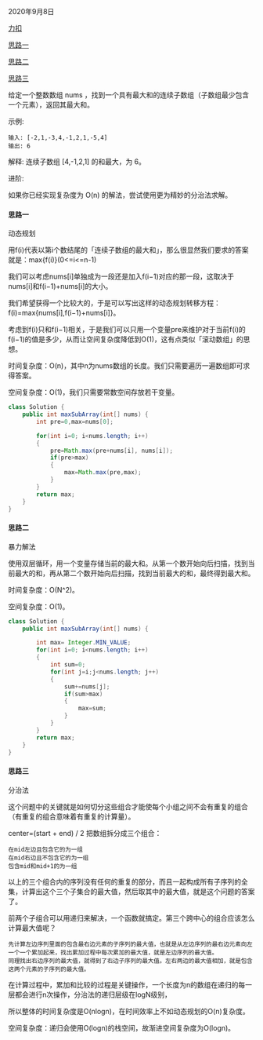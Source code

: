 2020年9月8日

[力扣](https://leetcode-cn.com/problems/maximum-subarray)

[思路一](#思路一)

[思路二](#思路二)

[思路三](#思路三)

给定一个整数数组 nums ，找到一个具有最大和的连续子数组（子数组最少包含一个元素），返回其最大和。

示例:
```
输入: [-2,1,-3,4,-1,2,1,-5,4]
输出: 6
```
解释: 连续子数组 [4,-1,2,1] 的和最大，为 6。

进阶:

如果你已经实现复杂度为 O(n) 的解法，尝试使用更为精妙的分治法求解。

#### 思路一

动态规划

用f(i)代表以第i个数结尾的「连续子数组的最大和」，那么很显然我们要求的答案就是：max{f(i)}(0<=i<=n-1)

我们可以考虑nums[i]单独成为一段还是加入f(i−1)对应的那一段，这取决于nums[i]和f(i−1)+nums[i]的大小。

我们希望获得一个比较大的，于是可以写出这样的动态规划转移方程：
f(i)=max{nums[i],f(i−1)+nums[i]}。

考虑到f(i)只和f(i−1)相关，于是我们可以只用一个变量pre来维护对于当前f(i)的f(i−1)的值是多少，从而让空间复杂度降低到O(1)，这有点类似「滚动数组」的思想。


时间复杂度：O(n)，其中n为nums数组的长度。我们只需要遍历一遍数组即可求得答案。

空间复杂度：O(1)，我们只需要常数空间存放若干变量。

```java
class Solution {
    public int maxSubArray(int[] nums) {
        int pre=0,max=nums[0];

        for(int i=0; i<nums.length; i++)
        {
            pre=Math.max(pre+nums[i], nums[i]);
            if(pre>max)
            {
                max=Math.max(pre,max);
            }
        }
        return max;
    }
}
```
#### 思路二

暴力解法

使用双层循环，用一个变量存储当前的最大和。从第一个数开始向后扫描，找到当前最大的和，再从第二个数开始向后扫描，找到当前最大的和，最终得到最大和。

时间复杂度：O(N^2)。

空间复杂度：O(1)。
```java
class Solution {
    public int maxSubArray(int[] nums) {

        int max= Integer.MIN_VALUE;
        for(int i=0; i<nums.length; i++)
        {
            int sum=0;
            for(int j=i;j<nums.length; j++)
            {
                sum+=nums[j];
                if(sum>max)
                {
                    max=sum;
                }
            }
        }
        return max;
    }
}
```

#### 思路三

分治法

这个问题中的关键就是如何切分这些组合才能使每个小组之间不会有重复的组合（有重复的组合意味着有重复的计算量）。

center=(start + end) / 2 把数组拆分成三个组合：
```
在mid左边且包含它的为一组
在mid右边且不包含它的为一组
包含mid和mid+1的为一组
```

以上的三个组合内的序列没有任何的重复的部分，而且一起构成所有子序列的全集，计算出这个三个子集合的最大值，然后取其中的最大值，就是这个问题的答案了。

前两个子组合可以用递归来解决，一个函数就搞定。第三个跨中心的组合应该怎么计算最大值呢？
```
先计算左边序列里面的包含最右边元素的子序列的最大值，也就是从左边序列的最右边元素向左一个一个累加起来，找出累加过程中每次累加的最大值，就是左边序列的最大值。
同理找出右边序列的最大值，就得到了右边子序列的最大值。左右两边的最大值相加，就是包含这两个元素的子序列的最大值。
```
在计算过程中，累加和比较的过程是关键操作，一个长度为n的数组在递归的每一层都会进行n次操作，分治法的递归层级在logN级别，

所以整体的时间复杂度是O(nlogn)，在时间效率上不如动态规划的O(n)复杂度。

空间复杂度：递归会使用O(logn)的栈空间，故渐进空间复杂度为O(logn)。
```java
```
